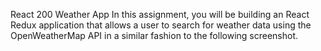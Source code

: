 React 200 Weather App
In this assignment, you will be building an React Redux application that allows a user to search for weather data using the OpenWeatherMap API in a similar fashion to the following screenshot.

